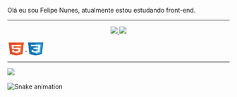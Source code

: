 Olá eu sou Felipe Nunes, atualmente estou estudando front-end.
<hr>
<div align="center">
  <a href="https://github.com/rafaballerini">
  <img height="180em" src="https://github-readme-stats.vercel.app/api?username=felipenunes17&show_icons=true&theme=dracula&include_all_commits=true&count_private=true"/>
  <img height="180em" src="https://github-readme-stats.vercel.app/api/top-langs/?username=felipenunes17&layout=compact&langs_count=7&theme=dracula"/>
</div>
  
  <div style="display: inline_block"><br>
  <img align="center" alt="Nunes-HTML" height="30" width="40" src="https://raw.githubusercontent.com/devicons/devicon/master/icons/html5/html5-original.svg">
  <img align="center" alt="Nunes-CSS" height="30" width="40" src="https://raw.githubusercontent.com/devicons/devicon/master/icons/css3/css3-original.svg">
 </div>
  <hr>
  <div> 
  <a href="https://www.linkedin.com/in/felipe-nunes-a74332186/" target="_blank"><img src="https://img.shields.io/badge/LinkedIn-0077B5?style=for-the-badge&logo=linkedin&logoColor=white"></a>
  
   ![Snake animation](https://github.com/felipenunes17/felipenunes17/blob/output/github-contribution-grid-snake.svg)  
    
